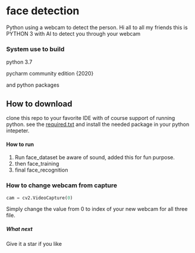 # face detection
Python using a webcam to detect the person.
Hi all to all my friends this is PYTHON 3 with AI to detect you through your webcam

### System use to build
python 3.7

pycharm community edition {2020}

and python packages

## How to download
clone this repo to your favorite IDE with of course support of running python.
see the [required.txt](https://github.com/NIKHIL0VERMA/face-detection/blob/master/required.txt) and install the needed package in your python intepeter.

#### How to run
1. Run face_dataset be aware of sound, added this for fun purpose.
2. then face_training
3. final face_recognition

### How to change webcam from capture
```python
cam = cv2.VideoCapture(0)
```
Simply change the value from 0 to index of your new webcam for all three file.

##### What next
Give it a star if you like
